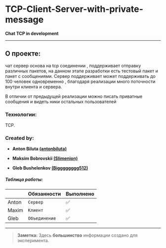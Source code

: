 # TCP-Client-Server-with-private-message
**Chat TCP in development**
____
## О проекте:
чат сервер основа на tcp соединении , поддерживает отправку различных пакетов, на данном этапе разработки есть тестовый пакет и пакет с сообщениями. Сервер поддерживает может поддерживать до 100 человек одновременно , благодаря реализации много поточности внутри клиента и сервера.


В отличии от предыдущей реализации можно писать приватные сообщения и видеть ники остальных пользователей



### Технологии:

TCP.

### Created by:

- **Anton Biluta [(antonbiluta)](https://github.com/antonbiluta)**

- **Maksim Bobrovskii [(Slimenion)](https://github.com/Slimenion)**

- **Gleb Bushelenkov [(Bigggggggg512)](https://github.com/Bigggggggg512)**
##### Таблица работы:
|               |Обязанности        |Выполнено                         |
|---------------|-------------------|-------------------|
|Anton			|`Сервер`        	|:white_check_mark: |
|Maxim          |`Клиент`        	|:white_check_mark:	|
|Gleb          	|`Объединение`		|:white_check_mark:	|

____
> **Заметка:** Здесь **большинство** информации создано для эксперимента.
